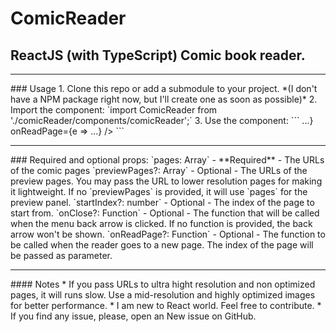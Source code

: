 # ComicReader
## ReactJS (with TypeScript) Comic book reader.   
<hr>
### Usage
1. Clone this repo or add a submodule to your project. *(I don't have a NPM package right now, but I'll create one as soon as possible)*  
2. Import the component:
`import ComicReader from './comicReader/components/comicReader';`  
3. Use the component:
```
<ComicReader 
    pages={pages}
    pagesPreview={previews} 
    startIndex={0} 
    onClose={e => ...}
    onReadPage={e => ...}
/>
```
<hr>
### Required and optional props:
`pages: Array<string>` - **Required** - The URLs of the comic pages  
`previewPages?: Array<string>` - Optional - The URLs of the preview pages. You may pass the URL to lower resolution pages for making it lightweight. If no `previewPages` is provided, it will use `pages` for the preview panel.  
`startIndex?: number` - Optional - The index of the page to start from.  
`onClose?: Function` - Optional - The function that will be called when the menu back arrow is clicked. If no function is provided, the back arrow won't be shown.  
`onReadPage?: Function` - Optional - The function to be called when the reader goes to a new page. The index of the page will be passed as parameter.  
<hr>
#### Notes  
* If you pass URLs to ultra hight resolution and non optimized pages, it will runs slow. Use a mid-resolution and highly optimized images for better performance.   
* I am new to React world. Feel free to contribute.  
* If you find any issue, please, open an New issue on GitHub.